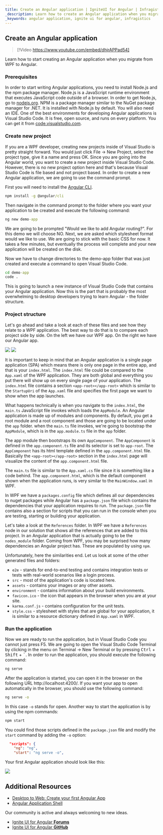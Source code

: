 ```yaml
---
title: Create an Angular application | IgniteUI for Angular | Infragistics
_description: Learn how to create an Angular application when you migrate from WPF to Angular.
_keywords: angular application, ignite ui for angular, infragistics
---
```


## Create an Angular application

> [!Video https://www.youtube.com/embed/dhjrAPPad54]

Learn how to start creating an Angular application when you migrate from WPF to Angular.

### Prerequisites

In order to start writing Angular applications, you need to install Node.js and the npm package manager. Node.js is a JavaScript runtime environment that executes JavaScript code outside of a browser. In order to get Node.js, go to [nodejs.org](https://nodejs.org). NPM is a package manager similar to the NuGet package manager for .NET. It is installed with Node.js by default. You will also need an IDE. One of the best environments for developing Angular applications is Visual Studio Code. It is free, open source, and runs on every platform. You can get it from [code.visualstudio.com](https://code.visualstudio.com/).

### Create new project

If you are a WPF developer, creating new projects inside of Visual Studio is pretty straight forward. You would just click File -> New Project, select the project type, give it a name and press OK. Since you are going into the Angular world, you want to create a new project inside Visual Studio Code. However, there is no new project option here and that's because Visual Studio Code is file based and not project based. In order to create a new Angular application, we are going to use the command prompt.

First you will need to install the [Angular CLI](https://cli.angular.io/).

```cmd
npm install -g @angular/cli
```

Then navigate in the command prompt to the folder where you want your application to be created and execute the following command:

```cmd
ng new demo-app
```

We are going to be prompted "Would we like to add Angular routing?". For this demo we will choose NO. Next, we are asked which stylesheet format would we like to use. We are going to stick with the basic CSS for now. It takes a few minutes, but eventually the process will complete and your new application will be created on the disk. 

Now we have to change directories to the demo-app folder that was just created and execute a command to open Visual Studio Code.

```cmd
cd demo-app
code .
```

This is going to launch a new instance of Visual Studio Code that contains your Angular application. Now this is the part that is probably the most overwhelming to desktop developers trying to learn Angular - the folder structure.

### Project structure

Let's go ahead and take a look at each of these files and see how they relate to a WPF application. The best way to do that is to compare each project side by side. On the left we have our WPF app. On the right we have our Angular app.

<img src="../../../images/general/WPF_project_structure.png" />
<img src="../../../images/general/Angular_project_structure.png" />

It is important to keep in mind that an Angular application is a single page application (SPA) which means there is only one page in the entire app, and that is your `index.html`. The `index.html` file could be compared to the `App.xaml` of the WPF application. They are both global and everything you put there will show up on every single page of your application. The `index.html` file contains a section `<app-root></app-root>` which is similar to the `StartupUri` of the `App.xaml` file and specifies the first page we want to show when the app launches.

What happens technically is when you navigate to the `index.html`, the `main.ts` JavaScript file invokes which loads the `AppModule`. An Angular application is made up of modules and components. By default, you get a root module and a root component and those are going to be located under the `app` folder. when the `main.ts` file invokes, we're going to bootstrap the `AppModule`, which is in the `app.module.ts` file in the `app` folder.

The app module then bootstraps its own `AppComponent`. The `AppComponent` is defined in the `app.component.ts` file and its selector is set to `app-root`. The `AppComponent` has its html template defined in the `app.component.html` file. Basically the `<app-root></app-root>` section in the `index.html` page will visualize the content of the `app.component.html` file.

The `main.ts` file is similar to the `App.xaml.cs` file since it is something like a code behind. The `app.component.html`, which is the default component shown when the application runs, is very similar to the `MainWindow.xaml` in WPF.

In WPF we have a `packages.config` file which defines all our dependencies to nuget packages while Angular has a `package.json` file which contains the dependencies that your application requires to run. The `package.json` file contains also a section for scripts that you can run in the console when you are testing, starting or building your application.

Let's take a look at the `References` folder. In WPF we have a `References` node in our solution that shows all the references that are added to this project. In an Angular application that is actually going to be the `nodes_module` folder. Coming from WPF, you may be surprised how many dependencies an Angular project has. These are populated by using `npm`.

Unfortunately, here the similarities end. Let us look at some of the other generated files and folders:
- `e2e` - stands for end-to-end testing and contains integration tests or tests with real-world scenarios like a login process.
- `src` - most of the application's code is located here.
- `assets` - contains your images or any other assets.
- `environment` - contains information about your build environments.
- `favicon.ico` - the icon that appears in the browser when you are at your site.
- `karma.conf.js` - contains configuration for the unit tests.
- `style.css` - stylesheet with styles that are global for your application, it is similar to a resource dictionary defined in `App.xaml` in WPF.

### Run the application

Now we are ready to run the application, but in Visual Studio Code you cannot just press F5. We are going to open the Visual Studio Code Terminal by clicking in the menu on Terminal -> New Terminal or by pressing <kbd>Ctrl</kbd> + <kbd>Shift</kbd> + <kbd>`</kbd>. In order to run the application, you should execute the following command:

```cmd
ng serve
```

After the application is started, you can open it in the browser on the following URL http://localhost:4200/. If you want your app to open automatically in the browser, you should use the following command:

```cmd
ng serve -o
```

In this case `-o` stands for open. Another way to start the application is by using the npm commands:

```cmd
npm start
```

You could find those scripts defined in the `package.json` file and modify the `start` command by adding the `-o` option:

```json
  "scripts": {
    "ng": "ng",
    "start": "ng serve -o",
```

Your first Angular application should look like this:

<img src="../../../images/general/First_angular_app.png" />

## Additional Resources
* [Desktop to Web: Create your first Angular App](https://www.youtube.com/watch?v=dhjrAPPad54&list=PLG8rj6Rr0BU-AqcJMuwggKy0GMIkjkt3j)
* [Angular Application Shell](https://angular.io/tutorial/toh-pt0)

<div class="divider--half"></div>
Our community is active and always welcoming to new ideas.

* [Ignite UI for Angular **Forums**](https://www.infragistics.com/community/forums/f/ignite-ui-for-angular)
* [Ignite UI for Angular **GitHub**](https://github.com/IgniteUI/igniteui-angular)